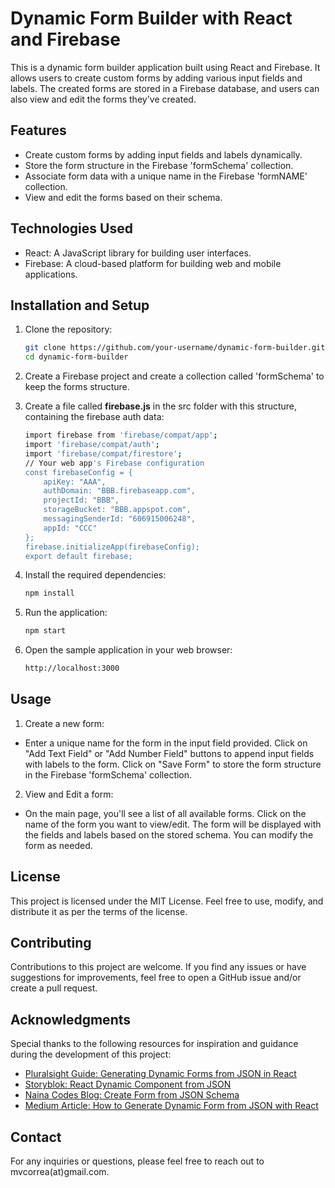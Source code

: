 # Dynamic Form Builder with React and Firebase

This is a dynamic form builder application built using React and Firebase. It allows users to create custom forms by adding various input fields and labels. The created forms are stored in a Firebase database, and users can also view and edit the forms they've created.

## Features

- Create custom forms by adding input fields and labels dynamically.
- Store the form structure in the Firebase 'formSchema' collection.
- Associate form data with a unique name in the Firebase 'formNAME' collection.
- View and edit the forms based on their schema.

## Technologies Used

- React: A JavaScript library for building user interfaces.
- Firebase: A cloud-based platform for building web and mobile applications.

## Installation and Setup

1. Clone the repository:

   ```bash
   git clone https://github.com/your-username/dynamic-form-builder.git
   cd dynamic-form-builder
2. Create a Firebase project and create a collection called 'formSchema' to keep the forms structure.

3. Create a file called **firebase.js** in the src folder with this structure, containing the firebase auth data:

    ```bash
    import firebase from 'firebase/compat/app';
    import 'firebase/compat/auth';
    import 'firebase/compat/firestore';
    // Your web app's Firebase configuration
    const firebaseConfig = {
        apiKey: "AAA",
        authDomain: "BBB.firebaseapp.com",
        projectId: "BBB",
        storageBucket: "BBB.appspot.com",
        messagingSenderId: "606915006248",
        appId: "CCC"
    };
    firebase.initializeApp(firebaseConfig);
    export default firebase;
4. Install the required dependencies:

    ```bash
    npm install
5. Run the application:

    ```bash
    npm start
6. Open the sample application in your web browser:

    ```bash
    http://localhost:3000
## Usage

1. Create a new form:
- Enter a unique name for the form in the input field provided.
Click on "Add Text Field" or "Add Number Field" buttons to append input fields with labels to the form.
Click on "Save Form" to store the form structure in the Firebase 'formSchema' collection.

2. View and Edit a form:
- On the main page, you'll see a list of all available forms.
Click on the name of the form you want to view/edit.
The form will be displayed with the fields and labels based on the stored schema.
You can modify the form as needed.

## License
This project is licensed under the MIT License. Feel free to use, modify, and distribute it as per the terms of the license.

## Contributing
Contributions to this project are welcome. If you find any issues or have suggestions for improvements, feel free to open a GitHub issue and/or create a pull request.

## Acknowledgments
Special thanks to the following resources for inspiration and guidance during the development of this project:

- [Pluralsight Guide: Generating Dynamic Forms from JSON in React](https://www.pluralsight.com/guides/generating-dynamic-forms-from-json-in-react)
- [Storyblok: React Dynamic Component from JSON](https://www.storyblok.com/tp/react-dynamic-component-from-json)
- [Naina Codes Blog: Create Form from JSON Schema](https://nainacodes.com/blog/create-form-from-json-schema)
- [Medium Article: How to Generate Dynamic Form from JSON with React](https://medium.com/swlh/how-to-generate-dynamic-form-from-json-with-react-5d70386bb38b)

## Contact
For any inquiries or questions, please feel free to reach out to mvcorrea(at)gmail.com.